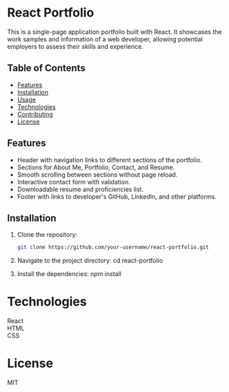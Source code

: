 # React Portfolio

This is a single-page application portfolio built with React. It showcases the work samples and information of a web developer, allowing potential employers to assess their skills and experience.

## Table of Contents

- [Features](#features)
- [Installation](#installation)
- [Usage](#usage)
- [Technologies](#technologies)
- [Contributing](#contributing)
- [License](#license)

## Features

- Header with navigation links to different sections of the portfolio.
- Sections for About Me, Portfolio, Contact, and Resume.
- Smooth scrolling between sections without page reload.
- Interactive contact form with validation.
- Downloadable resume and proficiencies list.
- Footer with links to developer's GitHub, LinkedIn, and other platforms.

## Installation

1. Clone the repository:

   ```bash
   git clone https://github.com/your-username/react-portfolio.git
2. Navigate to the project directory: 
    cd react-portfolio
3. Install the dependencies:
    npm install

# Technologies 
React <br>
HTML <br>
CSS <br>

# License 
MIT